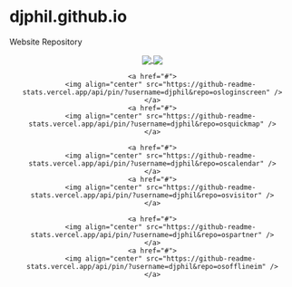 # djphil.github.io
Website Repository

<div align="center">
    <a href="#">
        <img align="center" src="https://github-readme-stats.vercel.app/api/pin/?username=djphil&repo=osregister" />
    </a>
    <a href="#">
        <img align="center" src="https://github-readme-stats.vercel.app/api/pin/?username=djphil&repo=osguide" />
    </a>

    <a href="#">
        <img align="center" src="https://github-readme-stats.vercel.app/api/pin/?username=djphil&repo=osloginscreen" />
    </a>
    <a href="#">
        <img align="center" src="https://github-readme-stats.vercel.app/api/pin/?username=djphil&repo=osquickmap" />
    </a>

    <a href="#">
        <img align="center" src="https://github-readme-stats.vercel.app/api/pin/?username=djphil&repo=oscalendar" />
    </a>
    <a href="#">
        <img align="center" src="https://github-readme-stats.vercel.app/api/pin/?username=djphil&repo=osvisitor" />
    </a>

    <a href="#">
        <img align="center" src="https://github-readme-stats.vercel.app/api/pin/?username=djphil&repo=ospartner" />
    </a>
    <a href="#">
        <img align="center" src="https://github-readme-stats.vercel.app/api/pin/?username=djphil&repo=osofflineim" />
    </a>
</div>
